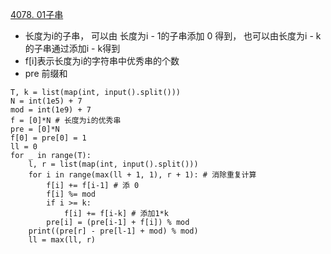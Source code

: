 [4078. 01子串](https://www.acwing.com/problem/content/4081/)
- 长度为i的子串， 可以由 长度为i - 1的子串添加 0 得到， 也可以由长度为i - k的子串通过添加i - k得到
- f[i]表示长度为i的字符串中优秀串的个数
- pre 前缀和
```python3
T, k = list(map(int, input().split()))
N = int(1e5) + 7
mod = int(1e9) + 7
f = [0]*N # 长度为i的优秀串
pre = [0]*N
f[0] = pre[0] = 1
ll = 0
for _ in range(T):
    l, r = list(map(int, input().split()))
    for i in range(max(ll + 1, 1), r + 1): # 消除重复计算
        f[i] += f[i-1] # 添 0
        f[i] %= mod
        if i >= k:
            f[i] += f[i-k] # 添加1*k
        pre[i] = (pre[i-1] + f[i]) % mod
    print((pre[r] - pre[l-1] + mod) % mod)
    ll = max(ll, r)
 ```

